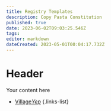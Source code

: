 ```yaml
---
title: Registry Templates
description: Copy Pasta Constitution
published: true
date: 2023-06-02T09:03:25.546Z
tags: 
editor: markdown
dateCreated: 2023-05-01T00:04:17.732Z
---
```


# Header
Your content here


- [Village*Yep*]()
{.links-list}
